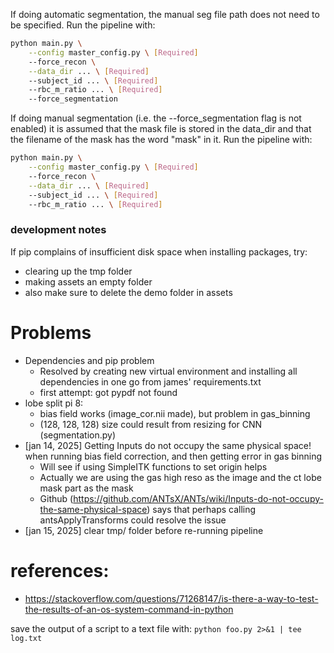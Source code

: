 If doing automatic segmentation, the manual seg file path does not need to be specified. Run the pipeline with:
```bash
python main.py \
    --config master_config.py \ [Required]
    --force_recon \
    --data_dir ... \ [Required]
    --subject_id ... \ [Required]
    --rbc_m_ratio ... \ [Required]
    --force_segmentation 
```
    
If doing manual segmentation (i.e. the --force_segmentation flag is not enabled) it is assumed that the mask file is stored in the data_dir and 
that the filename of the mask has the word "mask" in it. Run the pipeline with:
```bash
python main.py \
    --config master_config.py \ [Required]
    --force_recon \
    --data_dir ... \ [Required]
    --subject_id ... \ [Required]
    --rbc_m_ratio ... \ [Required]
```


### development notes 
If pip complains of insufficient disk space when installing packages, try:
- clearing up the tmp folder
- making assets an empty folder
- also make sure to delete the demo folder in assets



# Problems
- Dependencies and pip problem
  - Resolved by creating new virtual environment and installing all dependencies in one go from james' requirements.txt
  - first attempt: got pypdf not found 
- lobe split pi 8:
  - bias field works (image_cor.nii made), but problem in gas_binning
  - (128, 128, 128) size could result from resizing for CNN (segmentation.py)
- [jan 14, 2025] Getting Inputs do not occupy the same physical space! when running bias field correction, and then getting error in gas binning
  - Will see if using SimpleITK functions to set origin helps
  - Actually we are using the gas high reso as the image and the ct lobe mask part as the mask
  - Github (https://github.com/ANTsX/ANTs/wiki/Inputs-do-not-occupy-the-same-physical-space) says that perhaps calling antsApplyTransforms could resolve the issue
- [jan 15, 2025] clear tmp/ folder before re-running pipeline
# references:
- https://stackoverflow.com/questions/71268147/is-there-a-way-to-test-the-results-of-an-os-system-command-in-python


save the output of a script to a text file with:
`python foo.py 2>&1 | tee log.txt`
